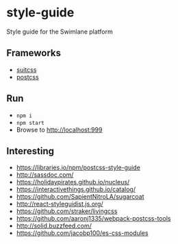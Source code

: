 # style-guide
Style guide for the Swimlane platform

## Frameworks
- [suitcss](https://suitcss.github.io/)
- [postcss](https://github.com/postcss/postcss)

## Run
- `npm i`
- `npm start`
- Browse to [http://localhost:999](http://localhost:9999)

## Interesting
- https://libraries.io/npm/postcss-style-guide
- http://sassdoc.com/
- https://holidaypirates.github.io/nucleus/
- https://interactivethings.github.io/catalog/
- https://github.com/SapientNitroLA/sugarcoat
- http://react-styleguidist.js.org/
- https://github.com/straker/livingcss
- https://github.com/aaronj1335/webpack-postcss-tools
- http://solid.buzzfeed.com/
- https://github.com/jacobp100/es-css-modules
